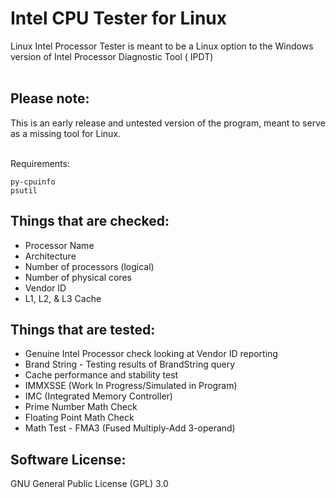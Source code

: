 # Intel CPU Tester for Linux
Linux Intel Processor Tester is meant to be a Linux option to the Windows version of Intel Processor Diagnostic Tool ( IPDT)
<br><br>

## Please note: 

This is an early release and untested version of the program, meant to serve as a missing tool for Linux.
<br><br>

Requirements:
```
py-cpuinfo
psutil
```

## Things that are checked:

- Processor Name
- Architecture
- Number of processors (logical)
- Number of physical cores
- Vendor ID
- L1, L2, & L3 Cache

## Things that are tested:

- Genuine Intel Processor check looking at Vendor ID reporting
- Brand String -  Testing results of BrandString query
- Cache performance and stability test
- IMMXSSE (Work In Progress/Simulated in Program)
- IMC (Integrated Memory Controller)
- Prime Number Math Check
- Floating Point Math Check
-  Math Test - FMA3 (Fused Multiply-Add 3-operand)<br>
 
## Software License:

GNU General Public License (GPL) 3.0
